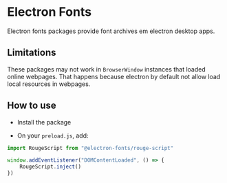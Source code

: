 # Electron Fonts

Electron fonts packages provide font archives em electron desktop apps.

## Limitations

These packages may not work in `BrowserWindow` instances that loaded online webpages. That happens because electron by default not allow load local resources in webpages.

## How to use

* Install the package

* On your `preload.js`, add:

```ts
import RougeScript from "@electron-fonts/rouge-script"

window.addEventListener("DOMContentLoaded", () => {
    RougeScript.inject()
})
```